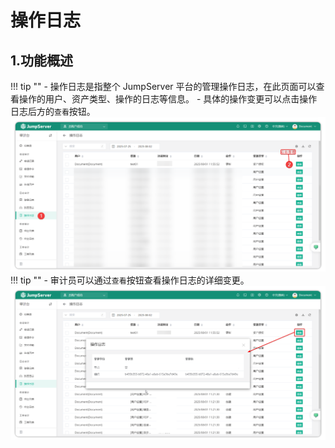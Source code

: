 # 操作日志
## 1.功能概述
!!! tip "" 
    - 操作日志是指整个 JumpServer 平台的管理操作日志，在此页面可以查看操作的用户、资产类型、操作的日志等信息。
    - 具体的操作变更可以点击操作日志后方的``查看``按钮。
![operation_logs_01](../../../../../img/v4_operation_logs_01.png)
!!! tip "" 
    - 审计员可以通过``查看``按钮查看操作日志的详细变更。
![operation_logs_02](../../../../../img/v4_operation_logs_02.png)